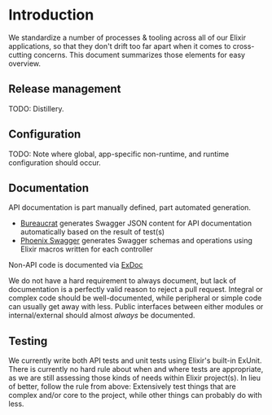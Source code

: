 # Introduction

We standardize a number of processes & tooling across all of our Elixir applications, so that they don't drift too far apart when it comes to cross-cutting concerns. This document summarizes those elements for easy overview.

## Release management
TODO: Distillery.

## Configuration
TODO: Note where global, app-specific non-runtime, and runtime configuration should occur.

## Documentation
API documentation is part manually defined, part automated generation.

- [Bureaucrat](https://github.com/api-hogs/bureaucrat) generates Swagger JSON content for API documentation automatically based on the result of test(s)
- [Phoenix Swagger](https://github.com/xerions/phoenix_swagger) generates Swagger schemas and operations using Elixir macros written for each controller

Non-API code is documented via [ExDoc](https://github.com/elixir-lang/ex_doc)

We do not have a hard requirement to always document, but lack of documentation is a perfectly valid reason to reject a pull request. Integral or complex code should be well-documented, while peripheral or simple code can usually get away with less. Public interfaces between either modules or internal/external should almost _always_ be documented.

## Testing
We currently write both API tests and unit tests using Elixir's built-in ExUnit. There is currently no hard rule about when and where tests are appropriate, as we are still assessing those kinds of needs within Elixir project(s). In lieu of better, follow the rule from above: Extensively test things that are complex and/or core to the project, while other things can probably do with less.
